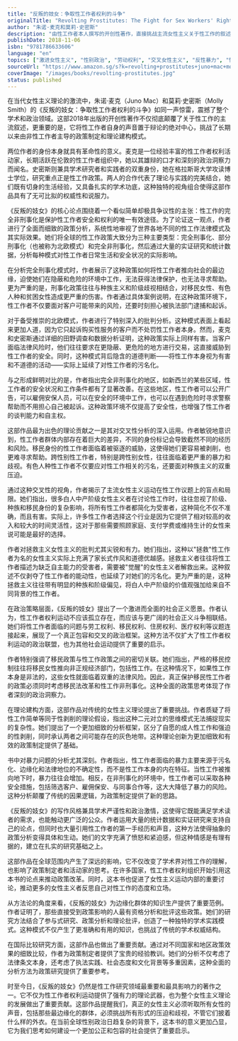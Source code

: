 ```yaml
---
title: "反叛的妓女：争取性工作者权利的斗争"
originalTitle: "Revolting Prostitutes: The Fight for Sex Workers' Rights"
author: "朱诺·麦克和莫莉·史密斯"
description: "由性工作者本人撰写的开创性著作，直接挑战主流女性主义关于性工作的叙述，为性工作者权利运动提供理论基础和政治策略。"
publishDate: 2018-11-06
isbn: "9781786633606"
language: "en"
topics: ["激进女性主义", "性别政治", "劳动权利", "交叉女性主义", "反性暴力", "性工作者权利", "去刑事化", "移民权利"]
sourceUrl: "https://www.amazon.sg/s?k=revolting+prostitutes+juno+mac+molly+smith&tag=inkrupt-22"
coverImage: "/images/books/revolting-prostitutes.jpg"
status: published
---
```


在当代女性主义理论的激流中，朱诺·麦克（Juno Mac）和莫莉·史密斯（Molly Smith）的《反叛的妓女：争取性工作者权利的斗争》如同一声惊雷，震撼了整个学术和政治领域。这部2018年出版的开创性著作不仅彻底颠覆了关于性工作的主流叙述，更重要的是，它将性工作者自身的声音置于辩论的绝对中心，挑战了长期以来由非性工作者主导的政策制定和理论建构模式。

两位作者的身份本身就具有革命性的意义。麦克是一位经验丰富的性工作者权利活动家，长期活跃在伦敦的性工作者组织中，她以其雄辩的口才和深刻的政治洞察力而闻名。史密斯则兼具学术研究者和实践者的双重身份，她在格拉斯哥大学攻读博士学位，研究重点正是性工作政策。两人的合作代表了理论与实践的完美结合，她们既有切身的生活经验，又具备扎实的学术功底，这种独特的视角组合使得这部作品具有了无可比拟的权威性和说服力。

《反叛的妓女》的核心论点围绕着一个看似简单却极具争议性的主张：性工作的完全非刑事化是保护性工作者安全和权利的唯一有效途径。为了论证这一观点，作者进行了全面而细致的政策分析，系统性地审视了世界各地不同的性工作法律模式及其实际效果。她们将全球的性工作政策大致分为三种主要类型：完全刑事化、部分刑事化（也被称为北欧模式）和完全非刑事化，然后通过大量的实证研究和统计数据，分析每种模式对性工作者日常生活和安全状况的实际影响。

在分析完全刑事化模式时，作者展示了这种政策如何将性工作者推向社会的最边缘，迫使她们在隐蔽和危险的环境中工作，无法获得法律保护，也无法寻求帮助。更为严重的是，刑事化政策往往与种族主义和阶级歧视相结合，对移民女性、有色人种和贫困女性造成更严重的伤害。作者通过具体案例说明，在这种政策环境下，性工作者不仅要面对客户可能带来的风险，还要时刻担心被执法部门逮捕和起诉。

对于备受推崇的北欧模式，作者进行了特别深入的批判分析。这种模式表面上看起来更加人道，因为它只起诉购买性服务的客户而不处罚性工作者本身。然而，麦克和史密斯通过详细的田野调查和数据分析证明，这种政策实际上同样有害。当客户面临法律风险时，他们往往要求在更隐蔽、更危险的地方进行交易，这直接威胁到性工作者的安全。同时，这种模式背后隐含的道德判断——将性工作本身视为有害和不道德的活动——实际上延续了对性工作者的污名化。

与之形成鲜明对比的是，作者指出完全非刑事化的地区，如新西兰的某些区域，性工作者的安全状况和工作条件都有了显著改善。在这些地区，性工作者可以公开广告，可以雇佣安保人员，可以在安全的环境中工作，也可以在遇到危险时寻求警察帮助而不用担心自己被起诉。这种政策环境不仅提高了安全性，也增强了性工作者的谈判能力和自主权。

这部作品最为出色的理论贡献之一是其对交叉性分析的深入运用。作者敏锐地意识到，性工作者群体内部存在着巨大的差异，不同的身份标记会导致截然不同的经历和风险。移民身份的性工作者面临着被驱逐的威胁，这使得她们更容易被剥削，也更难寻求帮助。跨性别性工作者，特别是跨性别女性，往往面临着更严重的暴力和歧视。有色人种性工作者不仅要应对性工作相关的污名，还要面对种族主义的双重压迫。

通过这种交叉性的视角，作者揭示了主流女性主义运动在性工作议题上的盲点和局限。她们指出，很多白人中产阶级女性主义者在讨论性工作时，往往忽视了阶级、种族和移民身份的复杂影响，将所有性工作者都简化为受害者，这种简化不仅不准确，而且有害。实际上，许多性工作者选择这个行业是因为它提供了相对较高的收入和较大的时间灵活性，这对于那些需要照顾家庭、支付学费或维持生计的女性来说可能是最好的选择。

作者对拯救主义女性主义的批判尤其尖锐和有力。她们指出，这种以"拯救"性工作者为名的女性主义实际上充满了家长式作风和道德优越感。拯救主义者往往将性工作者描述为缺乏自主能力的受害者，需要被"觉醒"的女性主义者解救出来。这种叙述不仅剥夺了性工作者的能动性，也延续了对她们的污名化。更为严重的是，这种拯救主义往往带有明显的种族和阶级偏见，将白人中产阶级的价值观强加给来自不同背景的性工作者。

在政治策略层面，《反叛的妓女》提出了一个激进而全面的社会正义愿景。作者认为，性工作者权利运动不应该孤立存在，而应该与更广阔的社会正义斗争相联结。她们将性工作者面临的问题与劳工权利、移民权利、住房权利、医疗权利等议题连接起来，展现了一个真正包容和交叉的政治框架。这种方法不仅扩大了性工作者权利运动的政治联盟，也为其他社会运动提供了重要的启示。

作者特别强调了移民政策与性工作政策之间的密切关联。她们指出，严格的移民控制往往将移民女性推向非正规经济部门，包括性工作。在这种情况下，如果性工作本身是非法的，这些女性就面临着双重的法律风险。因此，真正保护移民性工作者的政策必须同时考虑移民法改革和性工作非刑事化。这种全面的政策思考体现了作者深刻的政治洞察力。

在理论建构方面，这部作品对传统的女性主义理论提出了重要挑战。作者质疑了将性工作简单等同于性剥削的理论假设，指出这种二元对立的思维模式无法捕捉现实的复杂性。她们提出了一个更加细致的分析框架，区分了自愿的成人性工作和强迫的性剥削，同时承认两者之间可能存在的灰色地带。这种理论创新为更加细致和有效的政策制定提供了基础。

书中对暴力问题的分析尤其深刻。作者指出，性工作者面临的暴力主要来源于污名化、边缘化和法律地位的不确定性，而不是性工作本身的内在特征。当性工作被推向地下时，暴力往往会增加。相反，在非刑事化的环境中，性工作者可以采取各种安全措施，包括筛选客户、雇佣保安、与同事合作等，这大大降低了暴力的风险。这种分析颠覆了传统的因果逻辑，为政策制定提供了新的思路。

《反叛的妓女》的写作风格兼具学术严谨性和政治激情，这使得它既能满足学术读者的需求，也能触动更广泛的公众。作者运用大量的统计数据和实证研究来支持自己的论点，但同时也大量引用性工作者的第一手经历和声音，这种方法使得抽象的政策分析变得具体和生动。她们的文字充满了愤怒和紧迫感，但这种情感是有理有据的，建立在扎实的研究基础之上。

这部作品在全球范围内产生了深远的影响，它不仅改变了学术界对性工作的理解，也影响了政策制定者和活动家的思考。在许多国家，性工作者权利组织开始引用这本书的论点来推动政策改革。同时，这本书也促进了女性主义运动内部的重要讨论，推动更多的女性主义者反思自己对性工作的态度和立场。

从方法论的角度来看，《反叛的妓女》为边缘化群体的知识生产提供了重要范例。作者证明了，那些直接受到政策影响的人最有资格分析和批评这些政策。她们的研究方法结合了参与式研究、政策分析和理论批评，创造了一种独特的学术实践模式。这种模式不仅产生了更准确和有用的知识，也挑战了传统的学术权威结构。

在国际比较研究方面，这部作品也做出了重要贡献。通过对不同国家和地区政策效果的细致比较，作者为政策制定者提供了宝贵的经验教训。她们的分析不仅考虑了法律条文本身，还考虑了执法实践、社会态度和文化背景等多重因素，这种全面的分析方法为政策研究提供了重要参考。

时至今日，《反叛的妓女》仍然是性工作研究领域最重要和最具影响力的著作之一。它不仅为性工作者权利运动提供了强有力的理论武器，也为整个女性主义理论的发展做出了重要贡献。这部作品提醒我们，真正的女性主义必须听取所有女性的声音，包括那些最边缘化的群体，必须挑战所有形式的压迫和歧视，不管它们披着什么样的外衣。在当前全球性别政治日趋复杂的背景下，这本书的意义更加凸显，它为我们思考如何建设一个更加公正和包容的社会提供了重要启示。